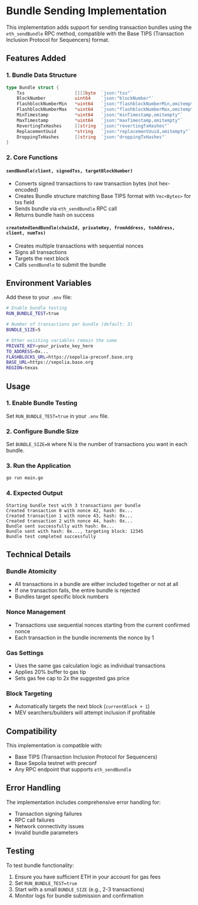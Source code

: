 # Bundle Sending Implementation

This implementation adds support for sending transaction bundles using the `eth_sendBundle` RPC method, compatible with the Base TIPS (Transaction Inclusion Protocol for Sequencers) format.

## Features Added

### 1. Bundle Data Structure
```go
type Bundle struct {
    Txs                   [][]byte  `json:"txs"`                             // Raw transaction bytes
    BlockNumber           uint64    `json:"blockNumber"`                     // Target block number
    FlashblockNumberMin   *uint64   `json:"flashblockNumberMin,omitempty"`   // Optional: minimum flashblock number
    FlashblockNumberMax   *uint64   `json:"flashblockNumberMax,omitempty"`   // Optional: maximum flashblock number
    MinTimestamp          *uint64   `json:"minTimestamp,omitempty"`          // Optional: minimum timestamp
    MaxTimestamp          *uint64   `json:"maxTimestamp,omitempty"`          // Optional: maximum timestamp
    RevertingTxHashes     []string  `json:"revertingTxHashes"`               // Transaction hashes that can revert
    ReplacementUuid       *string   `json:"replacementUuid,omitempty"`       // Optional: replacement UUID
    DroppingTxHashes      []string  `json:"droppingTxHashes"`                // Transaction hashes to drop
}
```

### 2. Core Functions

#### `sendBundle(client, signedTxs, targetBlockNumber)`
- Converts signed transactions to raw transaction bytes (not hex-encoded)
- Creates Bundle structure matching Base TIPS format with `Vec<Bytes>` for txs field
- Sends bundle via `eth_sendBundle` RPC call
- Returns bundle hash on success

#### `createAndSendBundle(chainId, privateKey, fromAddress, toAddress, client, numTxs)`
- Creates multiple transactions with sequential nonces
- Signs all transactions
- Targets the next block
- Calls `sendBundle` to submit the bundle

## Environment Variables

Add these to your `.env` file:

```bash
# Enable bundle testing
RUN_BUNDLE_TEST=true

# Number of transactions per bundle (default: 3)
BUNDLE_SIZE=5

# Other existing variables remain the same
PRIVATE_KEY=your_private_key_here
TO_ADDRESS=0x...
FLASHBLOCKS_URL=https://sepolia-preconf.base.org
BASE_URL=https://sepolia.base.org
REGION=texas
```

## Usage

### 1. Enable Bundle Testing
Set `RUN_BUNDLE_TEST=true` in your `.env` file.

### 2. Configure Bundle Size
Set `BUNDLE_SIZE=N` where N is the number of transactions you want in each bundle.

### 3. Run the Application
```bash
go run main.go
```

### 4. Expected Output
```
Starting bundle test with 3 transactions per bundle
Created transaction 0 with nonce 42, hash: 0x...
Created transaction 1 with nonce 43, hash: 0x...
Created transaction 2 with nonce 44, hash: 0x...
Bundle sent successfully with hash: 0x...
Bundle sent with hash: 0x..., targeting block: 12345
Bundle test completed successfully
```

## Technical Details

### Bundle Atomicity
- All transactions in a bundle are either included together or not at all
- If one transaction fails, the entire bundle is rejected
- Bundles target specific block numbers

### Nonce Management
- Transactions use sequential nonces starting from the current confirmed nonce
- Each transaction in the bundle increments the nonce by 1

### Gas Settings
- Uses the same gas calculation logic as individual transactions
- Applies 20% buffer to gas tip
- Sets gas fee cap to 2x the suggested gas price

### Block Targeting
- Automatically targets the next block (`currentBlock + 1`)
- MEV searchers/builders will attempt inclusion if profitable

## Compatibility

This implementation is compatible with:
- Base TIPS (Transaction Inclusion Protocol for Sequencers)
- Base Sepolia testnet with preconf
- Any RPC endpoint that supports `eth_sendBundle`

## Error Handling

The implementation includes comprehensive error handling for:
- Transaction signing failures
- RPC call failures
- Network connectivity issues
- Invalid bundle parameters

## Testing

To test bundle functionality:

1. Ensure you have sufficient ETH in your account for gas fees
2. Set `RUN_BUNDLE_TEST=true`
3. Start with a small `BUNDLE_SIZE` (e.g., 2-3 transactions)
4. Monitor logs for bundle submission and confirmation